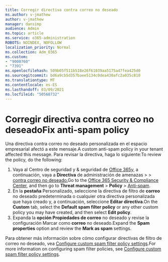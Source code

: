 ```yaml
---
title: Corregir directiva contra correo no deseado
ms.author: v-jmathew
author: v-jmathew
manager: dansimp
audience: Admin
ms.topic: article
ms.service: o365-administration
ROBOTS: NOINDEX, NOFOLLOW
localization_priority: Normal
ms.collection: Adm_O365
ms.custom:
- "9000760"
- "7391"
ms.openlocfilehash: 509b05f511b518e26f61039aa5175a47fea425d0
ms.sourcegitcommit: bd6a9cb5d357baee5134c0dea430afc2a035c810
ms.translationtype: MT
ms.contentlocale: es-ES
ms.lasthandoff: 03/09/2021
ms.locfileid: "50568732"
---
```

# <a name="fix-anti-spam-policy"></a><span data-ttu-id="70300-102">Corregir directiva contra correo no deseado</span><span class="sxs-lookup"><span data-stu-id="70300-102">Fix anti-spam policy</span></span>

<span data-ttu-id="70300-103">Una directiva contra correo no deseado personalizada en el espacio empresarial afectó a este mensaje.</span><span class="sxs-lookup"><span data-stu-id="70300-103">A custom anti-spam policy in your tenant affected this message.</span></span> <span data-ttu-id="70300-104">Para revisar la directiva, haga lo siguiente:</span><span class="sxs-lookup"><span data-stu-id="70300-104">To review the policy, do the following:</span></span>

1. <span data-ttu-id="70300-105">Vaya al Centro de seguridad y & seguridad de [Office 365](https://go.microsoft.com/fwlink/p/?linkid=2077143)y, a continuación, vaya a **Directiva** de administración de amenazas  >    >  [contra correo no deseado.](https://go.microsoft.com/fwlink/?linkid=2101518)</span><span class="sxs-lookup"><span data-stu-id="70300-105">Go to the [Office 365 Security & Compliance Center](https://go.microsoft.com/fwlink/p/?linkid=2077143), and then go to **Threat management** > **Policy** > [Anti-spam](https://go.microsoft.com/fwlink/?linkid=2101518).</span></span>
2. <span data-ttu-id="70300-106">En la **pestaña** Personalizado, seleccione la directiva de filtro de **correo** no deseado predeterminada o cualquier otra directiva personalizada que haya creado y, a continuación, seleccione **Editar directiva**.</span><span class="sxs-lookup"><span data-stu-id="70300-106">On the **Custom** tab, select the **Default spam filter policy** or any other custom policy you may have created, and then select **Edit policy**.</span></span>
3. <span data-ttu-id="70300-107">Expanda la **opción Propiedades de correo** no deseado y revise la configuración Marcar como **correo** no deseado.</span><span class="sxs-lookup"><span data-stu-id="70300-107">Expand the **Spam properties** option and review the **Mark as spam** settings.</span></span>

<span data-ttu-id="70300-108">Para obtener más información sobre cómo configurar directivas de filtro de correo no deseado, vea [Configure custom spam filter policy settings](https://go.microsoft.com/fwlink/?linkid=2101054).</span><span class="sxs-lookup"><span data-stu-id="70300-108">For more information on configuring spam filter policies, see [Configure custom spam filter policy settings](https://go.microsoft.com/fwlink/?linkid=2101054).</span></span>
